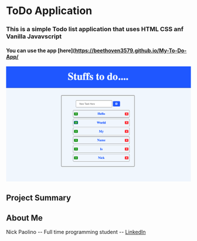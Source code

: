 # ToDo Application

### This is a simple Todo list application that uses HTML CSS anf Vanilla Javavscript
 
#### You can use the app [here](https://beethoven3579.github.io/My-To-Do-App/ 

![](ToDoScreenshot.png)

## Project Summary


## About Me

Nick Paolino -- Full time programming student -- [LinkedIn](https://www.linkedin.com/in/nick-paolino-00469291/)
